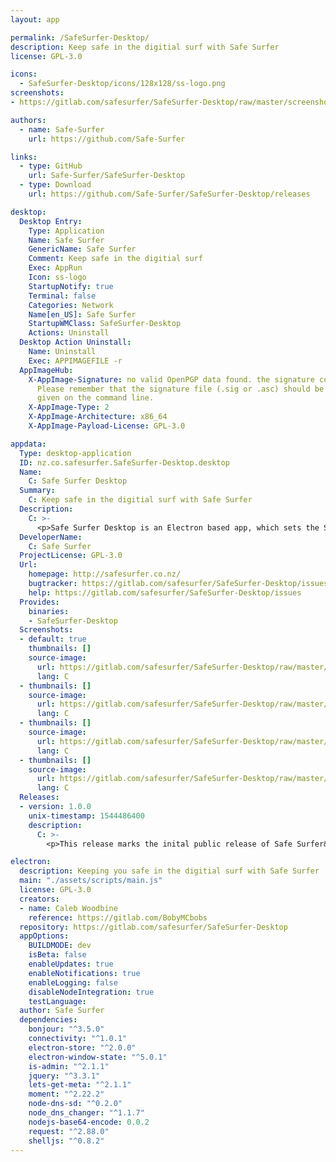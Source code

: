 ```yaml
---
layout: app

permalink: /SafeSurfer-Desktop/
description: Keep safe in the digitial surf with Safe Surfer
license: GPL-3.0

icons:
  - SafeSurfer-Desktop/icons/128x128/ss-logo.png
screenshots:
- https://gitlab.com/safesurfer/SafeSurfer-Desktop/raw/master/screenshots/SafeSurfer-Desktop-Activated-Mid.png

authors:
  - name: Safe-Surfer
    url: https://github.com/Safe-Surfer

links:
  - type: GitHub
    url: Safe-Surfer/SafeSurfer-Desktop
  - type: Download
    url: https://github.com/Safe-Surfer/SafeSurfer-Desktop/releases

desktop:
  Desktop Entry:
    Type: Application
    Name: Safe Surfer
    GenericName: Safe Surfer
    Comment: Keep safe in the digitial surf
    Exec: AppRun
    Icon: ss-logo
    StartupNotify: true
    Terminal: false
    Categories: Network
    Name[en_US]: Safe Surfer
    StartupWMClass: SafeSurfer-Desktop
    Actions: Uninstall
  Desktop Action Uninstall:
    Name: Uninstall
    Exec: APPIMAGEFILE -r
  AppImageHub:
    X-AppImage-Signature: no valid OpenPGP data found. the signature could not be verified.
      Please remember that the signature file (.sig or .asc) should be the first file
      given on the command line.
    X-AppImage-Type: 2
    X-AppImage-Architecture: x86_64
    X-AppImage-Payload-License: GPL-3.0

appdata:
  Type: desktop-application
  ID: nz.co.safesurfer.SafeSurfer-Desktop.desktop
  Name:
    C: Safe Surfer Desktop
  Summary:
    C: Keep safe in the digitial surf with Safe Surfer
  Description:
    C: >-
      <p>Safe Surfer Desktop is an Electron based app, which sets the Safe Surfer DNS settings for you (on a device, not network).</p>
  DeveloperName:
    C: Safe Surfer
  ProjectLicense: GPL-3.0
  Url:
    homepage: http://safesurfer.co.nz/
    bugtracker: https://gitlab.com/safesurfer/SafeSurfer-Desktop/issues
    help: https://gitlab.com/safesurfer/SafeSurfer-Desktop/issues
  Provides:
    binaries:
    - SafeSurfer-Desktop
  Screenshots:
  - default: true
    thumbnails: []
    source-image:
      url: https://gitlab.com/safesurfer/SafeSurfer-Desktop/raw/master/screenshots/SafeSurfer-Desktop-Activated-Mid.png
      lang: C
  - thumbnails: []
    source-image:
      url: https://gitlab.com/safesurfer/SafeSurfer-Desktop/raw/master/screenshots/SafeSurfer-Desktop-Deactivated-Mid.png
      lang: C
  - thumbnails: []
    source-image:
      url: https://gitlab.com/safesurfer/SafeSurfer-Desktop/raw/master/screenshots/SafeSurfer-Desktop-Activated-Mid-LifeGuard.png
      lang: C
  - thumbnails: []
    source-image:
      url: https://gitlab.com/safesurfer/SafeSurfer-Desktop/raw/master/screenshots/SafeSurfer-Desktop-Init-Mid.png
      lang: C
  Releases:
  - version: 1.0.0
    unix-timestamp: 1544486400
    description:
      C: >-
        <p>This release marks the inital public release of Safe Surfer&apos;s desktop app.</p>

electron:
  description: Keeping you safe in the digitial surf with Safe Surfer
  main: "./assets/scripts/main.js"
  license: GPL-3.0
  creators:
  - name: Caleb Woodbine
    reference: https://gitlab.com/BobyMCbobs
  repository: https://gitlab.com/safesurfer/SafeSurfer-Desktop
  appOptions:
    BUILDMODE: dev
    isBeta: false
    enableUpdates: true
    enableNotifications: true
    enableLogging: false
    disableNodeIntegration: true
    testLanguage: 
  author: Safe Surfer
  dependencies:
    bonjour: "^3.5.0"
    connectivity: "^1.0.1"
    electron-store: "^2.0.0"
    electron-window-state: "^5.0.1"
    is-admin: "^2.1.1"
    jquery: "^3.3.1"
    lets-get-meta: "^2.1.1"
    moment: "^2.22.2"
    node-dns-sd: "^0.2.0"
    node_dns_changer: "^1.1.7"
    nodejs-base64-encode: 0.0.2
    request: "^2.88.0"
    shelljs: "^0.8.2"
---
```


